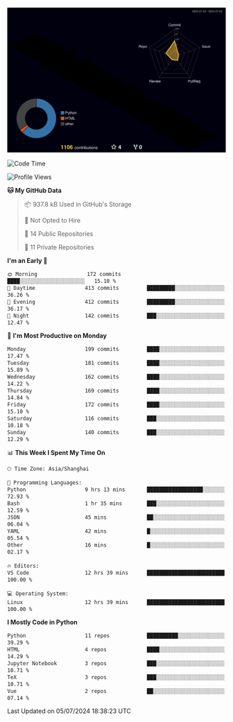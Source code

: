 <!--![](https://raw.githubusercontent.com/BorisYang326/BorisYang326/output/github-contribution-grid-snake-dark.svg) -->
![](./profile-3d-contrib/profile-night-rainbow.svg)
<!--START_SECTION:waka-->
![Code Time](http://img.shields.io/badge/Code%20Time-273%20hrs-blue)

![Profile Views](http://img.shields.io/badge/Profile%20Views-18-blue)

**🐱 My GitHub Data** 

> 📦 937.8 kB Used in GitHub's Storage 
 > 
> 🚫 Not Opted to Hire
 > 
> 📜 14 Public Repositories 
 > 
> 🔑 11 Private Repositories 
 > 
**I'm an Early 🐤** 

```text
🌞 Morning                172 commits         ████░░░░░░░░░░░░░░░░░░░░░   15.10 % 
🌆 Daytime                413 commits         █████████░░░░░░░░░░░░░░░░   36.26 % 
🌃 Evening                412 commits         █████████░░░░░░░░░░░░░░░░   36.17 % 
🌙 Night                  142 commits         ███░░░░░░░░░░░░░░░░░░░░░░   12.47 % 
```
📅 **I'm Most Productive on Monday** 

```text
Monday                   199 commits         ████░░░░░░░░░░░░░░░░░░░░░   17.47 % 
Tuesday                  181 commits         ████░░░░░░░░░░░░░░░░░░░░░   15.89 % 
Wednesday                162 commits         ████░░░░░░░░░░░░░░░░░░░░░   14.22 % 
Thursday                 169 commits         ████░░░░░░░░░░░░░░░░░░░░░   14.84 % 
Friday                   172 commits         ████░░░░░░░░░░░░░░░░░░░░░   15.10 % 
Saturday                 116 commits         ███░░░░░░░░░░░░░░░░░░░░░░   10.18 % 
Sunday                   140 commits         ███░░░░░░░░░░░░░░░░░░░░░░   12.29 % 
```


📊 **This Week I Spent My Time On** 

```text
🕑︎ Time Zone: Asia/Shanghai

💬 Programming Languages: 
Python                   9 hrs 13 mins       ██████████████████░░░░░░░   72.93 % 
Bash                     1 hr 35 mins        ███░░░░░░░░░░░░░░░░░░░░░░   12.59 % 
JSON                     45 mins             ██░░░░░░░░░░░░░░░░░░░░░░░   06.04 % 
YAML                     42 mins             █░░░░░░░░░░░░░░░░░░░░░░░░   05.54 % 
Other                    16 mins             █░░░░░░░░░░░░░░░░░░░░░░░░   02.17 % 

🔥 Editors: 
VS Code                  12 hrs 39 mins      █████████████████████████   100.00 % 

💻 Operating System: 
Linux                    12 hrs 39 mins      █████████████████████████   100.00 % 
```

**I Mostly Code in Python** 

```text
Python                   11 repos            ██████████░░░░░░░░░░░░░░░   39.29 % 
HTML                     4 repos             ████░░░░░░░░░░░░░░░░░░░░░   14.29 % 
Jupyter Notebook         3 repos             ███░░░░░░░░░░░░░░░░░░░░░░   10.71 % 
TeX                      3 repos             ███░░░░░░░░░░░░░░░░░░░░░░   10.71 % 
Vue                      2 repos             ██░░░░░░░░░░░░░░░░░░░░░░░   07.14 % 
```




 Last Updated on 05/07/2024 18:38:23 UTC
<!--END_SECTION:waka-->

